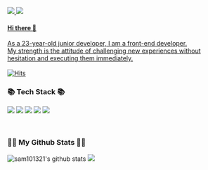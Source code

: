 <!-- ![header](https://capsule-render.vercel.app/api?type=waving&color=6DA9E4&height=200&section=header&text=WELCOME%20&fontSize=50&fontAlignY=40&fontColor=FFFFFF)
 -->
<a href="https://https://velog.io/@sam101321"><img src="https://img.shields.io/badge/Blog-000000?style=flat-square&logo=Velog&logoColor=white"/> <a href=https://mail.google.com /><img src="https://img.shields.io/badge/sam010321@gmail.com-E34F26?style=flat-square&logo=gmail&logoColor=white"/> 

#### Hi there 👋

As a 23-year-old junior developer, I am a front-end developer.<br />
My strength is the attitude of challenging new experiences without hesitation and executing them immediately.
<br />
<br />
[![Hits](https://hits.seeyoufarm.com/api/count/incr/badge.svg?url=https%3A%2F%2Fgithub.com%2Fsam101321%2Fhit-counter&count_bg=%2379C83D&title_bg=%23555555&icon=&icon_color=%23E7E7E7&title=hits&edge_flat=false)](https://hits.seeyoufarm.com)
<br />
### 📚 Tech Stack 📚

<img src="https://img.shields.io/badge/HTML-E34F26?style=flat-square&logo=html5&logoColor=white"/> <img src="https://img.shields.io/badge/CSS-1572B6?style=flat-square&logo=CSS3&logoColor=white"/> <img src="https://img.shields.io/badge/JavaScript-F7DF1E?style=flat-square&logo=JavaScript&logoColor=black"/> <img src="https://img.shields.io/badge/TypeScript-3178C6?style=flat-square&logo=TypeScript&logoColor=white"/> <img src="https://img.shields.io/badge/React-61DAFB?style=flat-square&logo=React&logoColor=white"> 

<!-- <img src="https://img.shields.io/badge/Python-3776AB?style=flat-square&logo=Python&logoColor=white"> <img src="https://img.shields.io/badge/Django-092E20?style=flat-square&logo=Django&logoColor=white"> <img src="https://img.shields.io/badge/MySQL-4479A1?style=flat-square&logo=MySQL&logoColor=white">  <img src="https://img.shields.io/badge/AmazonAWS-232F3E?style=flat-square&logo=amazonaws&logoColor=white"> -->

 <br />


<h3 align="left">👩‍💻 My Github Stats 👩‍💻</h3>

<div align="left">

![sam101321's github stats](https://github-readme-stats.vercel.app/api?username=sam101321&show_icons=true)
<img src="https://github-readme-stats.vercel.app/api/top-langs/?username=sam101321&layout=compact">

</div>
